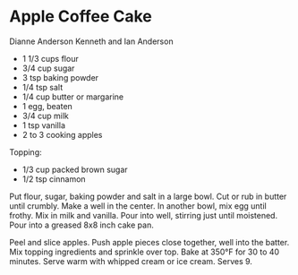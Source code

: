 # Apple Coffee Cake

Dianne Anderson
Kenneth and Ian Anderson

- 1 1/3 cups flour
- 3/4 cup sugar
- 3 tsp baking powder
- 1/4 tsp salt
- 1/4 cup butter or margarine
- 1 egg, beaten
- 3/4 cup milk
- 1 tsp vanilla
- 2 to 3 cooking apples

Topping:

- 1/3 cup packed brown sugar
- 1/2 tsp cinnamon

Put flour, sugar, baking powder and salt in a large bowl. Cut or rub in butter until crumbly. Make a well in the center. In another bowl, mix egg until frothy. Mix in milk and vanilla. Pour into well, stirring just until moistened. Pour into a greased 8x8 inch cake pan.

Peel and slice apples. Push apple pieces close together, well into the batter. Mix topping ingredients and sprinkle over top. Bake at 350°F for 30 to 40 minutes. Serve warm with whipped cream or ice cream. Serves 9.